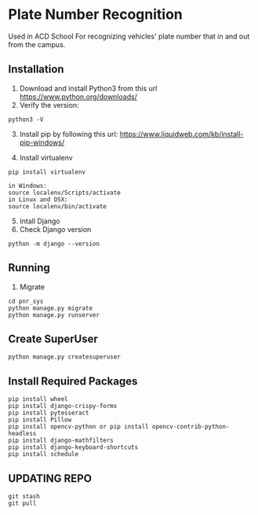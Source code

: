 # Plate Number Recognition

Used in ACD School For recognizing vehicles' plate number that in and out from the campus.

## Installation

1. Download and install Python3 from this url https://www.python.org/downloads/
2. Verify the version:

```()
python3 -V
```

3. Install pip by following this url: https://www.liquidweb.com/kb/install-pip-windows/

4. Install virtualenv

```()
pip install virtualenv

in Windows:
source localenv/Scripts/activate
in Linux and OSX:
source localenv/bin/activate
```

5. Intall Django
6. Check Django version

```()
python -m django --version
```

## Running

1. Migrate

```()
cd pnr_sys
python manage.py migrate
python manage.py runserver
```

## Create SuperUser

```()
python manage.py createsuperuser
```

## Install Required Packages

```()
pip install wheel
pip install django-crispy-forms
pip install pytesseract
pip install Pillow
pip install opencv-python or pip install opencv-contrib-python-headless
pip install django-mathfilters
pip install django-keyboard-shortcuts
pip install schedule
```

## UPDATING REPO

```()
git stash
git pull
```
